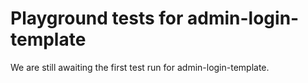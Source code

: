 # Playground tests for admin-login-template
We are still awaiting the first test run for admin-login-template.
